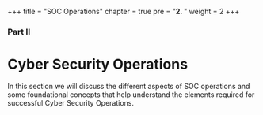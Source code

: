 +++
title = "SOC Operations"
chapter = true
pre = "<b>2. </b>"
weight = 2
+++

### Part II

# Cyber Security Operations

In this section we will discuss the different aspects of SOC operations and some foundational concepts that help understand the elements required for successful Cyber Security Operations.